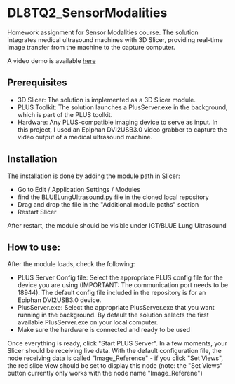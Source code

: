 # DL8TQ2_SensorModalities
Homework assignment for Sensor Modalities course.
The solution integrates medical ultrasound machines with 3D Slicer, providing real-time image transfer from the machine to the capture computer.

A video demo is available [here](https://drive.google.com/file/d/1m9kUvyMkpxUQMSjhG2rLEMWBm1b6h29R/view?usp=sharing)

## Prerequisites
- 3D Slicer: The solution is implemented as a 3D Slicer module.
- PLUS Toolkit: The solution launches a PlusServer.exe in the background, which is part of the PLUS toolkit.
- Hardware: Any PLUS-compatible imaging device to serve as input. In this project, I used an Epiphan DVI2USB3.0 video grabber to capture the video output of a medical ultrasound machine.

## Installation
The installation is done by adding the module path in Slicer:
- Go to Edit / Application Settings / Modules
- find the BLUELungUltrasound.py file in the cloned local repository
- Drag and drop the file in the "Additional module paths" section
- Restart Slicer

After restart, the module should be visible under IGT/BLUE Lung Ultrasound

## How to use:
After the module loads, check the following:
- PLUS Server Config file: Select the appropriate PLUS config file for the device you are using (IMPORTANT: The communication port needs to be 18944). The default config file included in the repository is for an Epiphan DVI2USB3.0 device.
- PlusServer.exe: Select the appropriate PlusServer.exe that you want running in the background. By default the solution selects the first available PlusServer.exe on your local computer.
- Make sure the hardware is connected and ready to be used

Once everything is ready, click "Start PLUS Server". In a few moments, your Slicer should be receiving live data. With the default configuration file, the node receiving data is called "Image_Reference" - if you click "Set Views", the red slice view should be set to display this node (note: the "Set Views" button currently only works with the node name "Image_Referene")
